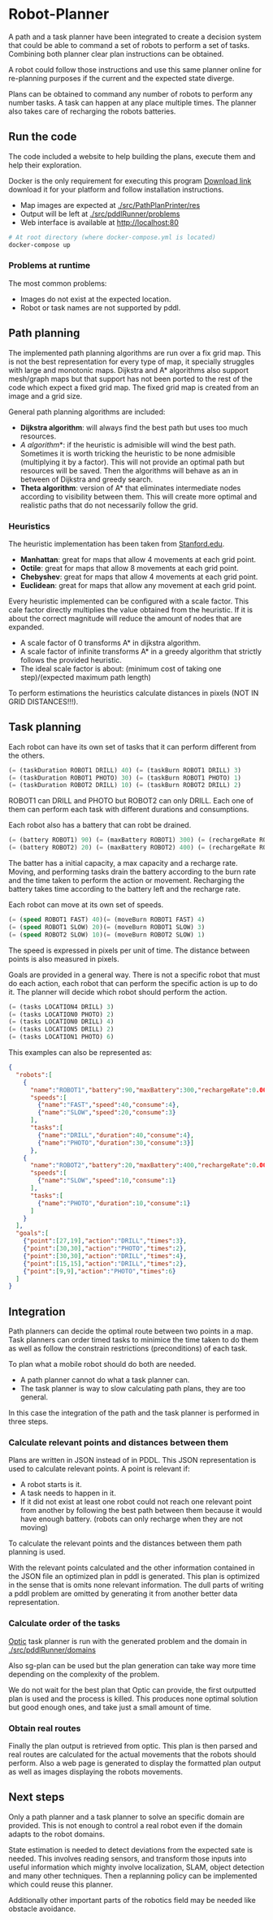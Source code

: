 
# Robot-Planner

A path and a task planner have been integrated to create a decision system that could be able to command a set of robots to perform a set of tasks.
Combining both planner clear plan instructions can be obtained.

A robot could follow those instructions and use this same planner online for re-planning purposes if the current and the expected state diverge.

Plans can be obtained to command any number of robots to perform any number tasks.
A task can happen at any place multiple times.
The planner also takes care of recharging the robots batteries.

## Run the code

The code included a website to help building the plans, execute them and help their exploration.

Docker is the only requirement for executing this program [Download link](https://www.docker.com/get-started) 
download it for your platform and follow installation instructions.

* Map images are expected at [./src/PathPlanPrinter/res](./src/PathPlanPrinter/res)
* Output will be left at [./src/pddlRunner/problems](./src/pddlRunner/problems)
* Web interface is available at [http://localhost:80](http://localhost:80)

```bash
# At root directory (where docker-compose.yml is located)
docker-compose up
```

### Problems at runtime

The most common problems:

* Images do not exist at the expected location.
* Robot or task names are not supported by pddl.

## Path planning

The implemented path planning algorithms are run over a fix grid map.
This is not the best representation for every type of map, it specially struggles with large and monotonic maps.
Dijkstra and A* algorithms also support mesh/graph maps but that support has not been ported to the rest of the code which expect a fixed grid map.
The fixed grid map is created from an image and a grid size.

General path planning algorithms are included:

* **Dijkstra algorithm**: will always find the best path but uses too much resources.
* **A* algorithm**: if the heuristic is admisible will wind the best path.
  Sometimes it is worth tricking the heuristic to be none admisible (multiplying it by a factor).
  This will not provide an optimal path but resources will be saved.
  Then the algorithms will behave as an in between of Dijkstra and greedy search.
* **Theta algorithm**: version of A* that eliminates intermediate nodes according to visibility between them.
  This will create more optimal and realistic paths that do not necessarily follow the grid.

### Heuristics

The heuristic implementation has been taken from [Stanford.edu](http://theory.stanford.edu/~amitp/GameProgramming/Heuristics.html).

* **Manhattan**: great for maps that allow 4 movements at each grid point.
* **Octile**: great for maps that allow 8 movements at each grid point.
* **Chebyshev**: great for maps that allow 4 movements at each grid point.
* **Euclidean**: great for maps that allow any movement at each grid point.

Every heuristic implemented can be configured with a scale factor.
This cale factor directly multiplies the value obtained from the heuristic.
If it is about the correct magnitude will reduce the amount of nodes that are expanded.

* A scale factor of 0 transforms A* in dijkstra algorithm.
* A scale factor of infinite transforms A* in a greedy algorithm that strictly follows the provided heuristic.
* The ideal scale factor is about: (minimum cost of taking one step)/(expected maximum path length)

To perform estimations the heuristics calculate distances in pixels (NOT IN GRID DISTANCES!!!).

## Task planning

Each robot can have its own set of tasks that it can perform different from the others.

```lisp
(= (taskDuration ROBOT1 DRILL) 40) (= (taskBurn ROBOT1 DRILL) 3)
(= (taskDuration ROBOT1 PHOTO) 30) (= (taskBurn ROBOT1 PHOTO) 1)
(= (taskDuration ROBOT2 DRILL) 10) (= (taskBurn ROBOT2 DRILL) 2)
```

ROBOT1 can DRILL and PHOTO but ROBOT2 can only DRILL.
Each one of them can perform each task with different durations and consumptions.

Each robot also has a battery that can robt be drained.

```lisp
(= (battery ROBOT1) 90) (= (maxBattery ROBOT1) 300) (= (rechargeRate ROBOT1) 0.001)
(= (battery ROBOT2) 20) (= (maxBattery ROBOT2) 400) (= (rechargeRate ROBOT2) 0.005)
```

The batter has a initial capacity, a max capacity and a recharge rate.
Moving, and performing tasks drain the battery according to the burn rate and the time taken to perform the action or movement.
Recharging the battery takes time according to the battery left and the recharge rate.

Each robot can move at its own set of speeds.

```lisp
(= (speed ROBOT1 FAST) 40)(= (moveBurn ROBOT1 FAST) 4)
(= (speed ROBOT1 SLOW) 20)(= (moveBurn ROBOT1 SLOW) 3)
(= (speed ROBOT2 SLOW) 10)(= (moveBurn ROBOT2 SLOW) 1)
```

The speed is expressed in pixels per unit of time.
The distance between points is also measured in pixels.

Goals are provided in a general way.
There is not a specific robot that must do each action, each robot that can perform the specific action is up to do it.
The planner will decide which robot should perform the action.

```lisp
(= (tasks LOCATION4 DRILL) 3)
(= (tasks LOCATION0 PHOTO) 2)
(= (tasks LOCATION0 DRILL) 4)
(= (tasks LOCATION5 DRILL) 2)
(= (tasks LOCATION1 PHOTO) 6)
```

This examples can also be represented as:

```json
{
  "robots":[
    {
      "name":"ROBOT1","battery":90,"maxBattery":300,"rechargeRate":0.001,"init":[30,10],
      "speeds":[
        {"name":"FAST","speed":40,"consume":4},
        {"name":"SLOW","speed":20,"consume":3}
      ],
      "tasks":[
        {"name":"DRILL","duration":40,"consume":4},
        {"name":"PHOTO","duration":30,"consume":3}]
      },
    {
      "name":"ROBOT2","battery":20,"maxBattery":400,"rechargeRate":0.005,"init":[8,20],
      "speeds":[
        {"name":"SLOW","speed":10,"consume":1}
      ],
      "tasks":[
        {"name":"PHOTO","duration":10,"consume":1}
      ]
    }
  ],
  "goals":[
    {"point":[27,19],"action":"DRILL","times":3},
    {"point":[30,30],"action":"PHOTO","times":2},
    {"point":[30,30],"action":"DRILL","times":4},
    {"point":[15,15],"action":"DRILL","times":2},
    {"point":[9,9],"action":"PHOTO","times":6}
  ]
}
```

## Integration

Path planners can decide the optimal route between two points in a map.
Task planners can order timed tasks to minimice the time taken to do them as well as follow the constrain restrictions (preconditions) of each task.

To plan what a mobile robot should do both are needed.

* A path planner cannot do what a task planner can.
* The task planner is way to slow calculating path plans, they are too general.

In this case the integration of the path and the task planner is performed in three steps.

### Calculate relevant points and distances between them

Plans are written in JSON instead of in PDDL.
This JSON representation is used to calculate relevant points.
A point is relevant if:

* A robot starts is it.
* A task needs to happen in it.
* If it did not exist at least one robot could not reach one relevant point from another by following the best path between them because it would have enough battery.
  (robots can only recharge when they are not moving)

To calculate the relevant points and the distances between them path planning is used.

With the relevant points calculated and the other information contained in the JSON file an optimized plan in pddl is generated.
This plan is optimized in the sense that is omits none relevant information.
The dull parts of writing a pddl problem are omitted by generating it from another better data representation.

### Calculate order of the tasks

[Optic](https://nms.kcl.ac.uk/planning/software/optic.html)
task planner is run with the generated problem and the domain in [./src/pddlRunner/domains](./src/pddlRunner/domains)

Also sg-plan can be used but the plan generation can take way more time depending on the complexity of the problem.

We do not wait for the best plan that Optic can provide, the first outputted plan is used and the process is killed.
This produces none optimal solution but good enough ones, and take just a small amount of time.

### Obtain real routes

Finally the plan output is retrieved from optic.
This plan is then parsed and real routes are calculated for the actual movements that the robots should perform.
Also a web page is generated to display the formatted plan output as well as images displaying the robots movements.

## Next steps

Only a path planner and a task planner to solve an specific domain are provided.
This is not enough to control a real robot even if the domain adapts to the robot domains.

State estimation is needed to detect deviations from the expected sate is needed.
This involves reading sensors, and transform those inputs into useful information which mighty involve localization, SLAM, object detection and many other techniques.
Then a replanning policy can be implemented which could reuse this planner.

Additionally other important parts of the robotics field may be needed like obstacle avoidance.
